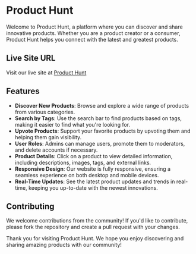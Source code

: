 # Product Hunt

Welcome to Product Hunt, a platform where you can discover and share innovative products. Whether you are a product creator or a consumer, Product Hunt helps you connect with the latest and greatest products.

## Live Site URL
Visit our live site at [Product Hunt](http://your-live-site-url.com)

## Features

- **Discover New Products**: Browse and explore a wide range of products from various categories.
- **Search by Tags**: Use the search bar to find products based on tags, making it easier to find what you're looking for.
- **Upvote Products**: Support your favorite products by upvoting them and helping them gain visibility.
- **User Roles**: Admins can manage users, promote them to moderators, and delete accounts if necessary.
- **Product Details**: Click on a product to view detailed information, including descriptions, images, tags, and external links.
- **Responsive Design**: Our website is fully responsive, ensuring a seamless experience on both desktop and mobile devices.
- **Real-Time Updates**: See the latest product updates and trends in real-time, keeping you up-to-date with the newest innovations.

## Contributing
We welcome contributions from the community! If you'd like to contribute, please fork the repository and create a pull request with your changes.



Thank you for visiting Product Hunt. We hope you enjoy discovering and sharing amazing products with our community!
